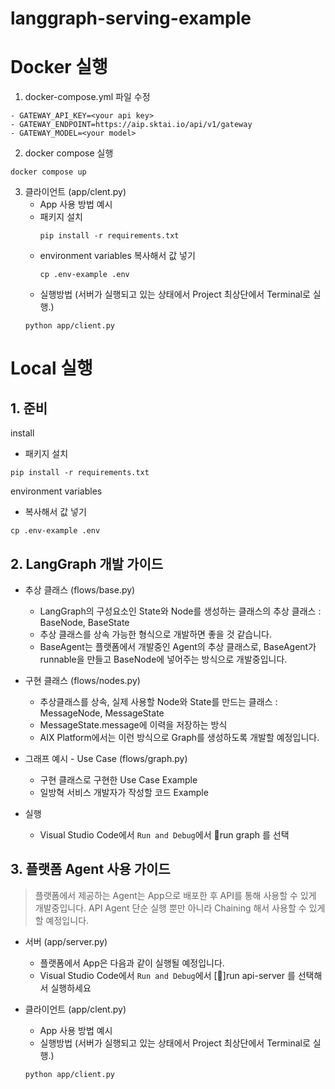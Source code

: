 # langgraph-serving-example

# Docker 실행
1. docker-compose.yml 파일 수정
```
- GATEWAY_API_KEY=<your api key>
- GATEWAY_ENDPOINT=https://aip.sktai.io/api/v1/gateway
- GATEWAY_MODEL=<your model>
```
2. docker compose 실행
```
docker compose up
```

3. 클라이언트 (app/clent.py)
    - App 사용 방법 예시
    - 패키지 설치
        ```
        pip install -r requirements.txt
        ```
    - environment variables 복사해서 값 넣기
        ```
        cp .env-example .env
        ```
    - 실행방법 (서버가 실행되고 있는 상태에서 Project 최상단에서 Terminal로 실행.)
    ```
    python app/client.py
    ```


# Local 실행
## 1. 준비
install
- 패키지 설치
```
pip install -r requirements.txt
```

environment variables
- 복사해서 값 넣기
```
cp .env-example .env
```

## 2. LangGraph 개발 가이드
- 추상 클래스 (flows/base.py)
    - LangGraph의 구성요소인 State와 Node를 생성하는 클래스의 추상 클래스 : BaseNode, BaseState
    - 추상 클래스를 상속 가능한 형식으로 개발하면 좋을 것 같습니다.
    - BaseAgent는 플랫폼에서 개발중인 Agent의 추상 클래스로, BaseAgent가 runnable을 만들고 BaseNode에 넣어주는 방식으로 개발중입니다.

- 구현 클래스 (flows/nodes.py)
    - 추상클래스를 상속, 실제 사용할 Node와 State를 만드는 클래스 : MessageNode, MessageState
    - MessageState.message에 이력을 저장하는 방식
    - AIX Platform에서는 이런 방식으로 Graph를 생성하도록 개발할 예정입니다.

- 그래프 예시 - Use Case (flows/graph.py)
    - 구현 클래스로 구현한 Use Case Example
    - 일방혁 서비스 개발자가 작성할 코드 Example

- 실행
    - Visual Studio Code에서 `Run and Debug`에서 🔗run graph 를 선택

## 3. 플랫폼 Agent 사용 가이드
> 플랫폼에서 제공하는 Agent는 App으로 배포한 후 API를 통해 사용할 수 있게 개발중입니다. API Agent 단순 실행 뿐만 아니라 Chaining 해서 사용할 수 있게 할 예정입니다.

- 서버 (app/server.py)  
    - 플랫폼에서 App은 다음과 같이 실행될 예정입니다.
    - Visual Studio Code에서 `Run and Debug`에서 [🍃]run api-server 를 선택해서 실행하세요

- 클라이언트 (app/clent.py)
    - App 사용 방법 예시
    - 실행방법 (서버가 실행되고 있는 상태에서 Project 최상단에서 Terminal로 실행.)
    ```
    python app/client.py
    ```